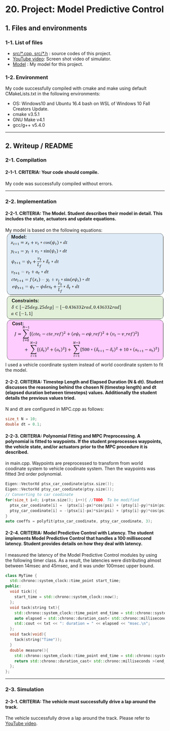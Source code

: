 # 20. Project: Model Predictive Control

## 1. Files and environments
### 1-1. List of files
* [src/\*.cpp, src/\*.h](./src/) : source codes of this project.
* [YouTube video](https://youtu.be/QNcd7DGerJA): Screen shot video of simulator.
* [Model](./mymodel.png) : My model for this project.

### 1-2. Environment
My code successfully compiled with cmake and make using default CMakeLists.txt in the following environments:
* OS: Windows10 and Ubuntu 16.4 bash on WSL of Windows 10 Fall Creators Update.
* cmake v3.5.1
* GNU Make v4.1
* gcc/g++ v5.4.0

[//]: # (Image References)
[mymodel.png]: ./mymodel.png

---
## 2. Writeup / README

### 2-1. Compilation
#### 2-1-1. CRITERIA: Your code should compile.
My code was successfully compiled without errors.

---
### 2-2. Implementation
#### 2-2-1. CRITERIA: The Model. Student describes their model in detail. This includes the state, actuators and update equations.
My model is based on the following equations:
![mymodel.png][mymodel.png]
I used a vehicle coordinate system instead of world coordinate system to fit the model.

#### 2-2-2. CRITERIA: Timestep Length and Elapsed Duration (N & dt). Student discusses the reasoning behind the chosen N (timestep length) and dt (elapsed duration between timesteps) values. Additionally the student details the previous values tried.
N and dt are configured in MPC.cpp as follows:
```cpp
size_t N = 10;
double dt = 0.1;
```

#### 2-2-3. CRITERIA: Polynomial Fitting and MPC Preprocessing. A polynomial is fitted to waypoints. If the student preprocesses waypoints, the vehicle state, and/or actuators prior to the MPC procedure it is described.
in main.cpp.
Waypoints are preprocessed to transform from world coodinate system to vehicle coodinate system. Then the waypoints was fitted 3rd order polynomial.
```cpp
Eigen::VectorXd ptsx_car_coodinate(ptsx.size());
Eigen::VectorXd ptsy_car_coodinate(ptsy.size());
// Converting to car coodinate
for(size_t i=0; i<ptsx.size(); i++){ //TODO. To be modified
  ptsx_car_coodinate[i] =  (ptsx[i]-px)*cos(psi) + (ptsy[i]-py)*sin(psi);
  ptsy_car_coodinate[i] = -(ptsx[i]-px)*sin(psi) + (ptsy[i]-py)*cos(psi);
}
auto coeffs = polyfit(ptsx_car_coodinate, ptsy_car_coodinate, 3);
```

#### 2-2-4. CRITERIA: Model Predictive Control with Latency. The student implements Model Predictive Control that handles a 100 millisecond latency. Student provides details on how they deal with latency.
I measured the latency of the Model Predictive Control modules by using the following timer class.
As a result, the latencies were distributing almost between 14msec and 45msec, and it was under 100msec upper bound.
```cpp
class MyTime {
  std::chrono::system_clock::time_point start_time;
public:
  void tick(){
    start_time = std::chrono::system_clock::now();
  };
  void tack(string txt){
    std::chrono::system_clock::time_point end_time = std::chrono::system_clock::now();
    auto elapsed = std::chrono::duration_cast< std::chrono::milliseconds >(end_time - start_time).count();
    std::cout << txt << ": duration = " << elapsed << "msec.\n";
  };
  void tack(void){
    tack(string("Time"));
  }
  double measure(){
    std::chrono::system_clock::time_point end_time = std::chrono::system_clock::now();
    return std::chrono::duration_cast< std::chrono::milliseconds >(end_time - start_time).count();
  };
};
```


---
### 2-3. Simulation
#### 2-3-1. CRITERIA: The vehicle must successfully drive a lap around the track.
The vehicle successfully drove a lap around the track. Please refer to [YouTube video](https://youtu.be/QNcd7DGerJA).


